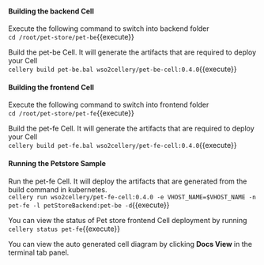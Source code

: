 #### Building the backend Cell  
Execute the following command to switch into backend folder  
`cd /root/pet-store/pet-be`{{execute}}

Build the pet-be Cell. It will generate the artifacts that are required to deploy your Cell  
`cellery build pet-be.bal wso2cellery/pet-be-cell:0.4.0`{{execute}}  

#### Building the frontend Cell
Execute the following command to switch into frontend folder  
`cd /root/pet-store/pet-fe`{{execute}}

Build the pet-fe Cell. It will generate the artifacts that are required to deploy your Cell  
`cellery build pet-fe.bal wso2cellery/pet-fe-cell:0.4.0`{{execute}}

#### Running the Petstore Sample

Run the pet-fe Cell. It will deploy the artifacts that are generated from the build command in kubernetes.  
`cellery run wso2cellery/pet-fe-cell:0.4.0 -e VHOST_NAME=$VHOST_NAME -n pet-fe -l petStoreBackend:pet-be -d`{{execute}}

You can view the status of Pet store frontend Cell deployment by running  
`cellery status pet-fe`{{execute}}

You can view the auto generated cell diagram by clicking **Docs View** in the terminal tab panel.
